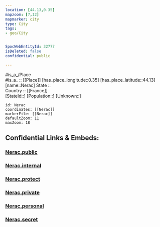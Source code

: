```yaml
---
location: [44.13,0.35] 
mapzoom: [7,12] 
mapmarker: city 
type: City
tags:
- geo/City


SpocWebEntityId: 32777
isDeleted: false
confidential: public

---
```

#is_a_/Place  
#is_a_ :: [[Place]] 
[has_place_longitude::0.35] 
[has_place_latitude::44.13] 
[name::Nerac] 
State ::  
Country :: [[France]]  
[StateId::] 
[Population::] 
[Unknown::] 


```leaflet
id: Nerac
coordinates: [[Nerac]] 
markerFile: [[Nerac]] 
defaultZoom: 11 
maxZoom: 18
```


## Confidential Links & Embeds: 

### [Nerac.public](/_public/\Earth\Continent\Europe\Europe~West\France\regions~France\Nouvelle-Aquitaine\departments~Aquitaine\Lot-et-Garonne\communes~Lot-et-Garonne\Nérac\cities~NéracNerac.public.md) 

### [Nerac.internal](/_internal/\Earth\Continent\Europe\Europe~West\France\regions~France\Nouvelle-Aquitaine\departments~Aquitaine\Lot-et-Garonne\communes~Lot-et-Garonne\Nérac\cities~NéracNerac.internal.md) 

### [Nerac.protect](/_protect/\Earth\Continent\Europe\Europe~West\France\regions~France\Nouvelle-Aquitaine\departments~Aquitaine\Lot-et-Garonne\communes~Lot-et-Garonne\Nérac\cities~NéracNerac.protect.md) 

### [Nerac.private](/_private/\Earth\Continent\Europe\Europe~West\France\regions~France\Nouvelle-Aquitaine\departments~Aquitaine\Lot-et-Garonne\communes~Lot-et-Garonne\Nérac\cities~NéracNerac.private.md) 

### [Nerac.personal](/_personal/\Earth\Continent\Europe\Europe~West\France\regions~France\Nouvelle-Aquitaine\departments~Aquitaine\Lot-et-Garonne\communes~Lot-et-Garonne\Nérac\cities~NéracNerac.personal.md) 

### [Nerac.secret](/_secret/\Earth\Continent\Europe\Europe~West\France\regions~France\Nouvelle-Aquitaine\departments~Aquitaine\Lot-et-Garonne\communes~Lot-et-Garonne\Nérac\cities~NéracNerac.secret.md)

